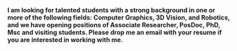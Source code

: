 **I am looking for talented students with a strong background in one or more of the following fields: Computer Graphics, 3D Vision, and Robotics, and we have opening positions of Associate Researcher, PosDoc, PhD, Msc and visiting students. Please drop me an email with your resume if you are interested in working with me.**
